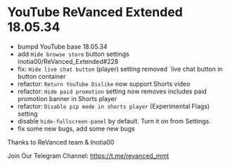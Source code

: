 # YouTube ReVanced Extended 18.05.34
- bumpd YouTube base 18.05.34
- add `Hide browse store` button settings inotia00/ReVanced_Extended#228
- fix: `Hide live chat button` (player) setting removed `live chat button in button container
- refactor: `Return YouTube Dislike` now support Shorts video
- refactor: `Hide paid promotion` setting now removes includes paid promotion banner in Shorts player
- refactor: `Disable pip mode in shorts player` (Experimental Flags) setting
- disable `hide-fullscreen-panel` by default. Turn it on from Settings.
- fix some new bugs, add some new bugs

Thanks to ReVanced team & Inotia00

Join Our Telegram Channel:
https://t.me/revanced_mmt
